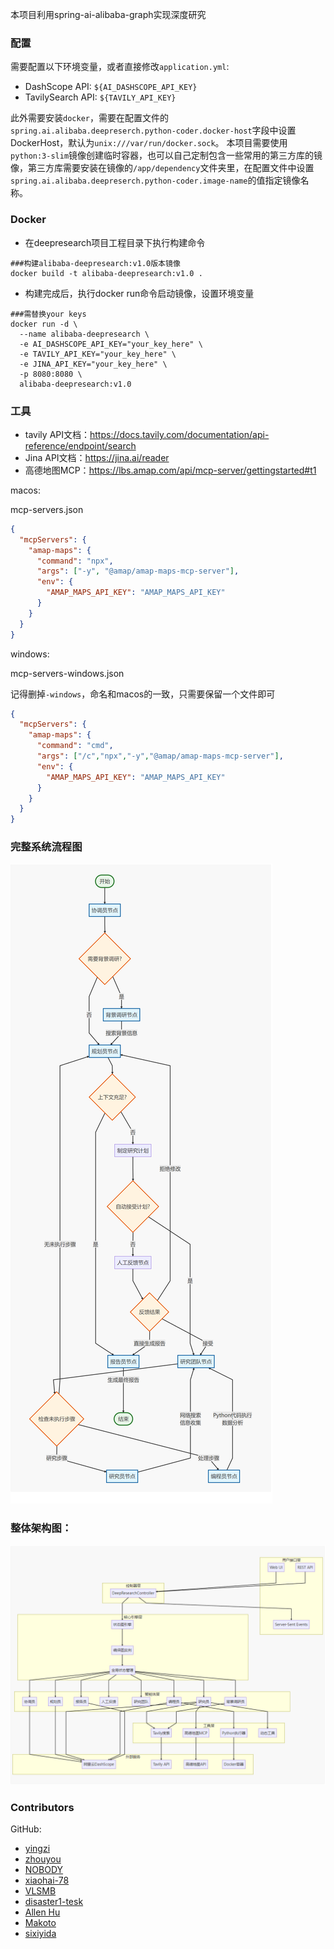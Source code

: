 本项目利用spring-ai-alibaba-graph实现深度研究

### 配置

需要配置以下环境变量，或者直接修改`application.yml`:

- DashScope API: `${AI_DASHSCOPE_API_KEY}`
- TavilySearch API: `${TAVILY_API_KEY}`

此外需要安装`docker`，需要在配置文件的`spring.ai.alibaba.deepreserch.python-coder.docker-host`字段中设置DockerHost，默认为`unix:///var/run/docker.sock`。
本项目需要使用`python:3-slim`镜像创建临时容器，也可以自己定制包含一些常用的第三方库的镜像，第三方库需要安装在镜像的`/app/dependency`文件夹里，在配置文件中设置`spring.ai.alibaba.deepreserch.python-coder.image-name`的值指定镜像名称。

### Docker
- 在deepresearch项目工程目录下执行构建命令
```shell
###构建alibaba-deepresearch:v1.0版本镜像
docker build -t alibaba-deepresearch:v1.0 . 
```
- 构建完成后，执行docker run命令启动镜像，设置环境变量
```shell
###需替换your keys
docker run -d \
  --name alibaba-deepresearch \
  -e AI_DASHSCOPE_API_KEY="your_key_here" \
  -e TAVILY_API_KEY="your_key_here" \
  -e JINA_API_KEY="your_key_here" \
  -p 8080:8080 \
  alibaba-deepresearch:v1.0
```


### 工具
- tavily API文档：https://docs.tavily.com/documentation/api-reference/endpoint/search
- Jina API文档：https://jina.ai/reader
- 高德地图MCP：https://lbs.amap.com/api/mcp-server/gettingstarted#t1

macos:

mcp-servers.json

```json
{
  "mcpServers": {
    "amap-maps": {
      "command": "npx",
      "args": ["-y", "@amap/amap-maps-mcp-server"],
      "env": {
        "AMAP_MAPS_API_KEY": "AMAP_MAPS_API_KEY"
      }
    }
  }
}
```

windows:

mcp-servers-windows.json

记得删掉`-windows`，命名和macos的一致，只需要保留一个文件即可

```json
{
  "mcpServers": {
    "amap-maps": {
      "command": "cmd",
      "args": ["/c","npx","-y","@amap/amap-maps-mcp-server"],
      "env": {
        "AMAP_MAPS_API_KEY": "AMAP_MAPS_API_KEY"
      }
    }
  }
}
```

### 完整系统流程图

![image-20250605212205834](../docs/imgs/202506052122988.png)

### 整体架构图：

![image-20250605212328282](../docs/imgs/202506052123329.png)



### Contributors

GitHub:
- [yingzi](https://github.com/GTyingzi)
- [zhouyou](https://github.com/zhouyou9505)
- [NOBODY](https://github.com/SCMRCORE)
- [xiaohai-78](https://github.com/xiaohai-78)
- [VLSMB](https://github.com/VLSMB)
- [disaster1-tesk](https://github.com/disaster1-tesk)
- [Allen Hu](https://github.com/big-mouth-cn)
- [Makoto](https://github.com/zxuexingzhijie)
- [sixiyida](https://github.com/sixiyida)
